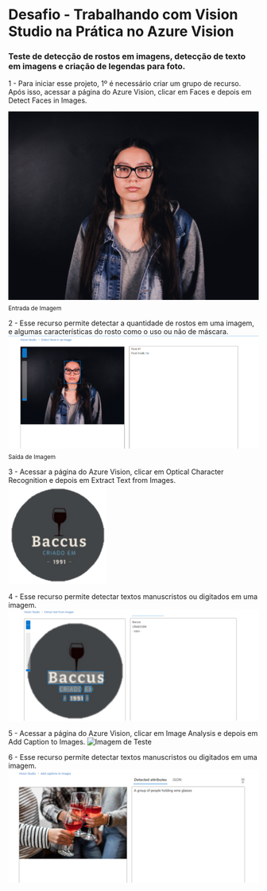 # Desafio - Trabalhando com Vision Studio na Prática no Azure Vision
### Teste de detecção de rostos em imagens, detecção de texto em imagens e criação de legendas para foto.



 1 - Para iniciar esse projeto, 1º é necessário criar um grupo de recurso. Após isso, acessar a página do Azure Vision, clicar em Faces e depois em Detect Faces in Images.
 
 ![Imagem de Teste](https://github.com/JuliaSilva7/Microsoft-Azure-Ai/blob/main/Projeto2/Input/Detec%C3%A7%C3%A3oDeRosto_Input.jpg)
 <sub>Entrada de Imagem</sub>

 2 - Esse recurso permite detectar a quantidade de rostos em uma imagem, e algumas características do rosto como o uso ou não de máscara.
![Resultado do Teste](https://github.com/JuliaSilva7/Microsoft-Azure-Ai/blob/main/Projeto2/Output/Detecte%C3%A7%C3%A3oDeRosto_Output.png)
<sub>Saída de Imagem</sub>

3 - Acessar a página do Azure Vision, clicar em Optical Character Recognition e depois em Extract Text from Images.
![Imagem de Teste](https://github.com/JuliaSilva7/Microsoft-Azure-Ai/blob/main/Projeto2/Input/Detec%C3%A7%C3%A3oDeTexto_Input.png)

4 - Esse recurso permite detectar textos manuscristos ou digitados em uma imagem.
![Resultado do Teste](https://github.com/JuliaSilva7/Microsoft-Azure-Ai/blob/main/Projeto2/Output/Detec%C3%A7%C3%A3oDeTexto_Output.png)

5 - Acessar a página do Azure Vision, clicar em Image Analysis e depois em Add Caption to Images.
![Imagem de Teste](https://github.com/JuliaSilva7/Microsoft-Azure-Ai/blob/main/Projeto2/Input/Adi%C3%A7%C3%A3oDeLegenda_Input.jpg)

6 - Esse recurso permite detectar textos manuscristos ou digitados em uma imagem.
![resulatado do Teste](https://github.com/JuliaSilva7/Microsoft-Azure-Ai/blob/main/Projeto2/Output/Adi%C3%A7%C3%A3oDeLegenda_Output.png)
